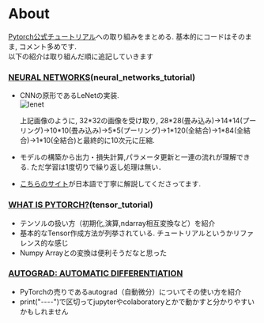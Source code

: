 # About
[Pytorch公式チュートリアル](https://pytorch.org/tutorials/)への取り組みをまとめる. 基本的にコードはそのまま, コメント多めです.  
以下の紹介は取り組んだ順に追記していきます

### [NEURAL NETWORKS](https://pytorch.org/tutorials/beginner/blitz/neural_networks_tutorial.html)(neural_networks_tutorial)
- CNNの原形であるLeNetの実装.  
  ![lenet](https://user-images.githubusercontent.com/35480446/57579766-b41d7500-74db-11e9-812c-5883e1a7923f.png)

  上記画像のように, 32\*32の画像を受け取り, 28\*28(畳み込み)→14\*14(プーリング)→10\*10(畳み込み)→5\*5(プーリング)→1\*120(全結合)→1\*84(全結合)→1\*10(全結合)と最終的に10次元に圧縮.
  
- モデルの構築から出力・損失計算,パラメータ更新と一連の流れが理解できる. ただ学習は1度切りで繰り返し処理は無い．

- [こちらのサイト](https://qiita.com/mckeeeen/items/e255b4ac1efba88d0ca1)が日本語で丁寧に解説してくださってます.

### [WHAT IS PYTORCH?](https://pytorch.org/tutorials/beginner/blitz/tensor_tutorial.html)(tensor_tutorial)
- テンソルの扱い方（初期化,演算,ndarray相互変換など）を紹介
- 基本的なTensor作成方法が列挙されている. チュートリアルというかリファレンス的な感じ
- Numpy Arrayとの変換は便利そうだなと思った

### [AUTOGRAD: AUTOMATIC DIFFERENTIATION](https://pytorch.org/tutorials/beginner/blitz/autograd_tutorial.html)
- PyTorchの売りであるautograd（自動微分）についてその使い方を紹介
- print("----")で区切ってjupyterやcolaboratoryとかで動かすと分かりやすいかもしれません
